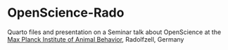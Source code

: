 # OpenScience-Rado
Quarto files and presentation on a Seminar talk about OpenScience at the [Max Planck Institute of Animal Behavior](https://www.ab.mpg.de/), Radolfzell, Germany
